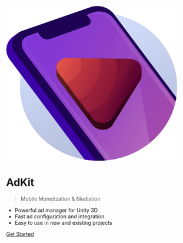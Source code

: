 <!-- _coverpage.md -->

![AdKit Logo](images/icon.png ":size=180x163 :class=center")


# AdKit
<blockquote>
  Mobile Monetization & Mediation
</blockquote>

<ul>
  <li>Powerful ad manager for Unity 3D</li>
  <li>Fast ad configuration and integration</li>
  <li>Easy to use in new and existing projects</li>
</ul>


<!-- [GitHub](https://github.com/docsifyjs/docsify/) -->
<!-- [Asset Store](https://assetstore.unity.com/packages/slug/153797) -->
[Get Started](#Introduction)